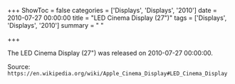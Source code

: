 +++
ShowToc = false
categories = ['Displays', 'Displays', '2010']
date = 2010-07-27 00:00:00
title = "LED Cinema Display (27\")"
tags = ['Displays', 'Displays', '2010']
summary = " "

+++

The LED Cinema Display (27") was released on 2010-07-27 00:00:00.

Source: `https://en.wikipedia.org/wiki/Apple_Cinema_Display#LED_Cinema_Display`


